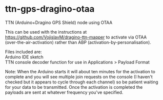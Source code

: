 # ttn-gps-dragino-otaa
TTN (Arduino+Dragino GPS Shield) node using OTAA

This  can be used with the instructions at https://github.com/VojislavM/dragino-ttn-mapper to activate via
OTAA (over-the-air-activation) rather than ABP (activation-by-personalisation).

Files included are:  
Arduino IDE sketch  
TTN console decoder function for use in Applications > Payload Format

Note: When the Arduino starts it will about ten minutes for the activation to complete and you will see multiple join requests on the console (I haven't checked but it appears to cycle through each channel) so be patient waiting for your data to be transmitted. Once the activation is completed the payloads are sent at whatever frequency you've specified.
